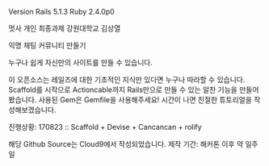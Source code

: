 Version 
Rails 5.1.3 Ruby 2.4.0p0

멋사 개인 최종과제
강원대학교 김상열

익명 채팅 커뮤니티 만들기

누구나 쉽게 자신만의 사이트를 만들 수 있습니다.

이 오픈소스는 레일즈에 대한 기초적인 지식만 있다면 누구나 따라할 수 있습니다.
Scaffold를 시작으로 Actioncable까지 Rails만으로 만들 수 있는 알찬 기능을 만들어 봤습니다.
사용된 Gem은 Gemfile을 사용해주세요!
시간이 나면 친절한 튜토리얼을 작성해보겠습니다.

진행상황: 170823 :: Scaffold + Devise + Cancancan + rolify



해당 Github Source는 Cloud9에서 작성되었습니다.
제작 기간: 해커톤 이후 약 일주일